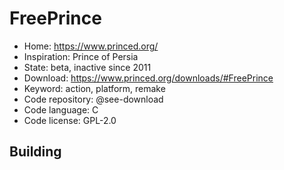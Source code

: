 # FreePrince

- Home: https://www.princed.org/
- Inspiration: Prince of Persia
- State: beta, inactive since 2011
- Download: https://www.princed.org/downloads/#FreePrince
- Keyword: action, platform, remake
- Code repository: @see-download
- Code language: C
- Code license: GPL-2.0

## Building

